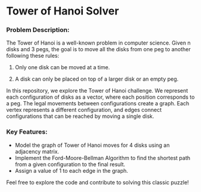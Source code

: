 # Tower of Hanoi Solver
### Problem Description:

The Tower of Hanoi is a well-known problem in computer science. Given n disks and 3 pegs, the goal is to move all the disks from one peg to another following these rules:

1. Only one disk can be moved at a time.
   
2. A disk can only be placed on top of a larger disk or an empty peg.

In this repository, we explore the Tower of Hanoi challenge. We represent each configuration of disks as a vector, where each position corresponds to a peg. The legal movements between configurations create a graph. Each vertex represents a different configuration, and edges connect configurations that can be reached by moving a single disk.

### Key Features:
* Model the graph of Tower of Hanoi moves for 4 disks using an adjacency matrix.
* Implement the Ford-Moore-Bellman Algorithm to find the shortest path from a given configuration to the final result.
* Assign a value of 1 to each edge in the graph.
  
Feel free to explore the code and contribute to solving this classic puzzle!
